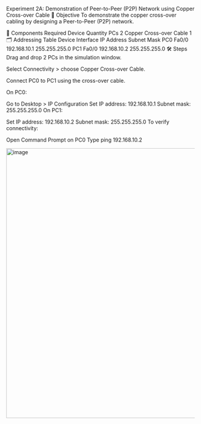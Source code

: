 Experiment 2A: Demonstration of Peer-to-Peer (P2P) Network using Copper Cross-over Cable
🎯 Objective
To demonstrate the copper cross-over cabling by designing a Peer-to-Peer (P2P) network.

🧰 Components Required
Device	Quantity
PCs	2
Copper Cross-over Cable	1
🗂️ Addressing Table
Device	Interface	IP Address	Subnet Mask
PC0	Fa0/0	192.168.10.1	255.255.255.0
PC1	Fa0/0	192.168.10.2	255.255.255.0
🛠️ Steps
Drag and drop 2 PCs in the simulation window.

Select Connectivity > choose Copper Cross-over Cable.

Connect PC0 to PC1 using the cross-over cable.

On PC0:

Go to Desktop > IP Configuration
Set IP address: 192.168.10.1
Subnet mask: 255.255.255.0
On PC1:

Set IP address: 192.168.10.2
Subnet mask: 255.255.255.0
To verify connectivity:

Open Command Prompt on PC0
Type ping 192.168.10.2

<img width="1280" height="720" alt="image" src="https://github.com/user-attachments/assets/f777eac7-5ecb-4252-a22d-d6bbd15a1d4f" />
